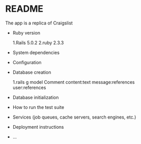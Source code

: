 # README

The app is a replica of Craigslist

* Ruby version

  1.Rails 5.0.2
  2.ruby 2.3.3

* System dependencies
 
* Configuration
 
* Database creation
  
  1.rails g model Comment content:text message:references user:references

* Database initialization

* How to run the test suite

* Services (job queues, cache servers, search engines, etc.)

* Deployment instructions

* ...
